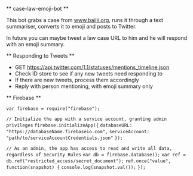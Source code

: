 ** case-law-emoji-bot **

This bot grabs a case from www.bailii.org, runs it through a text summariser, converts it to emoji and posts to Twitter.

In future you can maybe tweet a law case URL to him and he will respond with an emoji summary.

** Responding to Tweets **

- GET https://api.twitter.com/1.1/statuses/mentions_timeline.json
- Check ID store to see if any new tweets need responding to
- If there are new tweets, process them accordingly
- Reply with person mentioning, with emoji summary only

** Firebase **

`var firebase = require("firebase");`

`// Initialize the app with a service account, granting admin privileges`
`firebase.initializeApp({`
  `databaseURL: "https://databaseName.firebaseio.com",`
  `serviceAccount: "path/to/serviceAccountCredentials.json"`
`});`

`// As an admin, the app has access to read and write all data, regardless of Security Rules`
`var db = firebase.database();`
`var ref = db.ref("restricted_access/secret_document");`
`ref.once("value", function(snapshot) {`
  `console.log(snapshot.val());`
`});`
